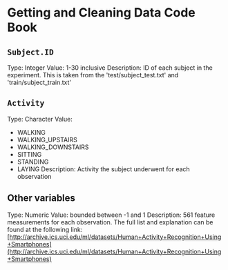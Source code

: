 # Getting and Cleaning Data Code Book

## `Subject.ID`
Type: Integer
Value: 1-30 inclusive
Description: ID of each subject in the experiment. This is taken from the 'test/subject_test.txt' and 'train/subject_train.txt'

## `Activity`
Type: Character
Value:
- WALKING
- WALKING_UPSTAIRS
- WALKING_DOWNSTAIRS
- SITTING
- STANDING
- LAYING
Description: Activity the subject underwent for each observation

## Other variables
Type: Numeric
Value: bounded between -1 and 1
Description: 561 feature measurements for each observation. The full list and explanation can be found at the following link:
[http://archive.ics.uci.edu/ml/datasets/Human+Activity+Recognition+Using+Smartphones](http://archive.ics.uci.edu/ml/datasets/Human+Activity+Recognition+Using+Smartphones)